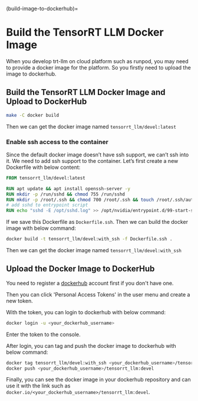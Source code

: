 (build-image-to-dockerhub)=

# Build the TensorRT LLM Docker Image
When you develop trt-llm on cloud platform such as runpod, you may need to provide a docker image for the platform. So you firstly need to upload the image to dockerhub.

## Build the TensorRT LLM Docker Image and Upload to DockerHub

```bash
make -C docker build
```
Then we can get the docker image named `tensorrt_llm/devel:latest`

### Enable ssh access to the container
Since the default docker image doesn’t have ssh support, we can’t ssh into it. We need to add ssh support to the container.
Let’s first create a new Dockerfile with below content:

```Dockerfile
FROM tensorrt_llm/devel:latest

RUN apt update && apt install openssh-server -y
RUN mkdir -p /run/sshd && chmod 755 /run/sshd
RUN mkdir -p /root/.ssh && chmod 700 /root/.ssh && touch /root/.ssh/authorized_keys && chmod 600 /root/.ssh/authorized_keys
# add sshd to entrypoint script
RUN echo "sshd -E /opt/sshd.log" >> /opt/nvidia/entrypoint.d/99-start-sshd.sh
```

If we save this Dockerfile as `Dockerfile.ssh`. Then we can build the docker image with below command:

```bash
docker build -t tensorrt_llm/devel:with_ssh -f Dockerfile.ssh .
```

Then we can get the docker image named `tensorrt_llm/devel:with_ssh`

## Upload the Docker Image to DockerHub

You need to register a [dockerhub](https://hub.docker.com) account first if you don't have one.

Then you can click 'Personal Access Tokens' in the user menu and create a new token.

With the token, you can login to dockerhub with below command:

```bash
docker login -u <your_dockerhub_username>
```

Enter the token to the console.

After login, you can tag and push the docker image to dockerhub with below command:

```bash
docker tag tensorrt_llm/devel:with_ssh <your_dockerhub_username>/tensorrt_llm:devel
docker push <your_dockerhub_username>/tensorrt_llm:devel
```

Finally, you can see the docker image in your dockerhub repository and can use it with the link such as `docker.io/<your_dockerhub_username>/tensorrt_llm:devel`.

